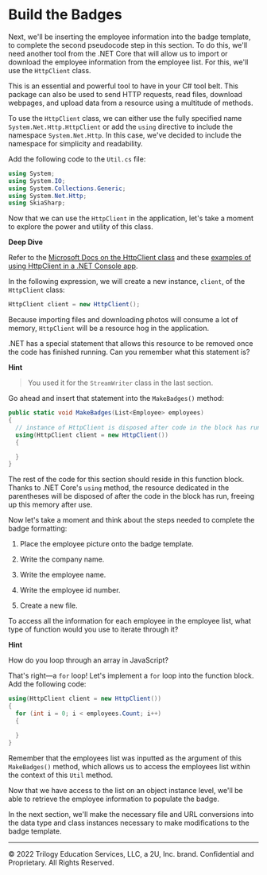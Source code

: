 # Build the Badges

Next, we'll be inserting the employee information into the badge template, to complete the second pseudocode step in this section. To do this, we'll need another tool from the .NET Core that will allow us to import or download the employee information from the employee list. For this, we'll use the `HttpClient` class.

This is an essential and powerful tool to have in your C# tool belt. This package can also be used to send HTTP requests, read files, download webpages, and upload data from a resource using a multitude of methods.

To use the `HttpClient` class, we can either use the fully specified name `System.Net.Http.HttpClient` or add the `using` directive to include the namespace `System.Net.Http`. In this case, we've decided to include the namespace for simplicity and readability.

Add the following code to the `Util.cs` file:

```cs
using System;
using System.IO;
using System.Collections.Generic;
using System.Net.Http;
using SkiaSharp;
```

Now that we can use the `HttpClient` in the application, let's take a moment to explore the power and utility of this class.

**Deep Dive**

Refer to the [Microsoft Docs on the HttpClient class](https://docs.microsoft.com/en-us/dotnet/api/system.net.http.httpclient?view=net-6.0) and these [examples of using HttpClient in a .NET Console app](https://zetcode.com/csharp/httpclient/).

In the following expression, we will create a new instance, `client`, of the `HttpClient` class:

```cs
HttpClient client = new HttpClient();
```

Because importing files and downloading photos will consume a lot of memory, `HttpClient` will be a resource hog in the application.

.NET has a special statement that allows this resource to be removed once the code has finished running. Can you remember what this statement is?

**Hint**

> You used it for the `StreamWriter` class in the last section.
  
Go ahead and insert that statement into the `MakeBadges()` method:

```cs
public static void MakeBadges(List<Employee> employees)
{
  // instance of HttpClient is disposed after code in the block has run
  using(HttpClient client = new HttpClient())
  {

  }
}
```

The rest of the code for this section should reside in this function block. Thanks to .NET Core's `using` method, the resource dedicated in the parentheses will be disposed of after the code in the block has run, freeing up this memory after use.

Now let's take a moment and think about the steps needed to complete the badge formatting:

1. Place the employee picture onto the badge template.

2. Write the company name.

3. Write the employee name.

4. Write the employee id number.

5. Create a new file.

To access all the information for each employee in the employee list, what type of function would you use to iterate through it?

**Hint**

How do you loop through an array in JavaScript?

That's right—a `for` loop! Let's implement a `for` loop into the function block. Add the following code:

```cs
using(HttpClient client = new HttpClient())
{
  for (int i = 0; i < employees.Count; i++)
  {

  }
}
```

Remember that the employees list was inputted as the argument of this `MakeBadges()` method, which allows us to access the employees list within the context of this `Util` method.

Now that we have access to the list on an object instance level, we'll be able to retrieve the employee information to populate the badge.

In the next section, we'll make the necessary file and URL conversions into the data type and class instances necessary to make modifications to the badge template.

---
© 2022 Trilogy Education Services, LLC, a 2U, Inc. brand. Confidential and Proprietary. All Rights Reserved.